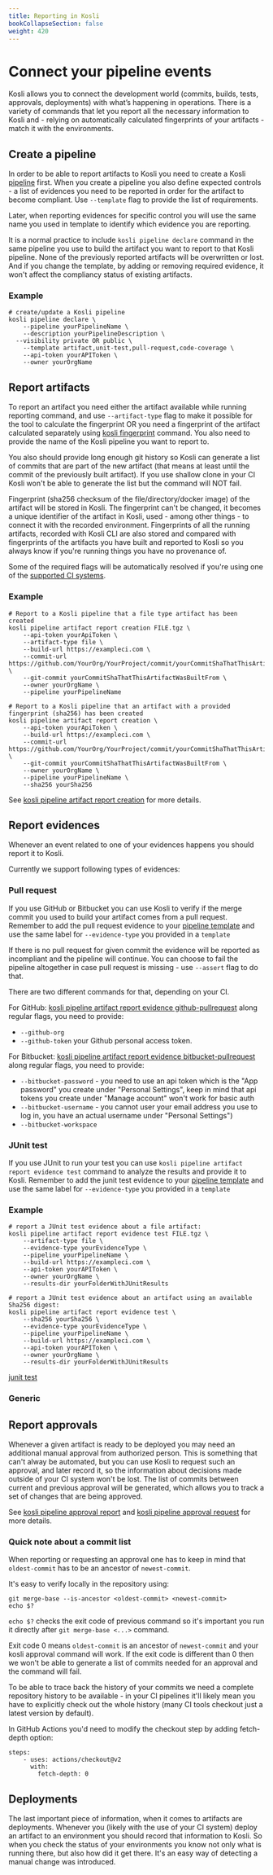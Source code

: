 ```yaml
---
title: Reporting in Kosli
bookCollapseSection: false
weight: 420
---
```

# Connect your pipeline events

Kosli allows you to connect the development world (commits, builds, tests, approvals, deployments) with what’s happening in operations. There is a variety of commands that let you report all the necessary information to Kosli and - relying on automatically calculated fingerprints of your artifacts - match it with the environments.

## Create a pipeline

In order to be able to report artifacts to Kosli you need to create a Kosli [pipeline](/introducing_kosli/pipelines) first. When you create a pipeline you also define expected controls - a list of evidences you need to be reported in order for the artifact to become compliant. Use `--template` flag to provide the list of requirements. 

Later, when reporting evidences for specific control you will use the same name you used in template to identify which evidence you are reporting.

It is a normal practice to include `kosli pipeline declare` command in the same pipeline you use to build the artifact you want to report to that Kosli pipeline. None of the previously reported artifacts will be overwritten or lost. And if you change the template, by adding or removing required evidence, it won't affect the compliancy status of existing artifacts.

### Example

```
# create/update a Kosli pipeline
kosli pipeline declare \
	--pipeline yourPipelineName \
	--description yourPipelineDescription \
  --visibility private OR public \
	--template artifact,unit-test,pull-request,code-coverage \
	--api-token yourAPIToken \
	--owner yourOrgName
```

## Report artifacts

To report an artifact you need either the artifact available while running reporting command, and use `--artifact-type` flag to make it possible for the tool to calculate the fingerprint OR you need a fingerprint of the artifact calculated separately using [kosli fingerprint](/client_reference/kosli_fingerprint/) command. You also need to provide the name of the Kosli pipeline you want to report to.

You also should provide long enough git history so Kosli can generate a list of commits that are part of the new artifact (that means at least until the commit of the previously built artifact). If you use shallow clone in your CI Kosli won't be able to generate the list but the command will NOT fail.

Fingerprint (sha256 checksum of the file/directory/docker image) of the artifact will be stored in Kosli. The fingerprint can't be changed, it becomes a unique identifier of the artifact in Kosli, used - among other things - to connect it with the recorded environment. Fingerprints of all the running artifacts, recorded with Kosli CLI are also stored and compared with fingerprints of the artifacts you have built and reported to Kosli so you always know if you're running things you have no provenance of. 

Some of the required flags will be automatically resolved if you're using one of the [supported CI systems](/getting_started/use_kosli_in_ci_systems/).

### Example 

```
# Report to a Kosli pipeline that a file type artifact has been created
kosli pipeline artifact report creation FILE.tgz \
	--api-token yourApiToken \
	--artifact-type file \
	--build-url https://exampleci.com \
	--commit-url https://github.com/YourOrg/YourProject/commit/yourCommitShaThatThisArtifactWasBuiltFrom \
	--git-commit yourCommitShaThatThisArtifactWasBuiltFrom \
	--owner yourOrgName \
	--pipeline yourPipelineName 

# Report to a Kosli pipeline that an artifact with a provided fingerprint (sha256) has been created
kosli pipeline artifact report creation \
	--api-token yourApiToken \
	--build-url https://exampleci.com \
	--commit-url https://github.com/YourOrg/YourProject/commit/yourCommitShaThatThisArtifactWasBuiltFrom \
	--git-commit yourCommitShaThatThisArtifactWasBuiltFrom \
	--owner yourOrgName \
	--pipeline yourPipelineName \
	--sha256 yourSha256 
  ```

See [kosli pipeline artifact report creation](/client_reference/kosli_pipeline_artifact_report_creation/) for more details. 

## Report evidences

Whenever an event related to one of your evidences happens you should report it to Kosli. 

Currently we support following types of evidences:

### Pull request

If you use GitHub or Bitbucket you can use Kosli to verify if the merge commit you used to build your artifact comes from a pull request. Remember to add the pull request evidence to your [pipeline template](/how_to/connect/#create-a-pipeline) and use the same label for `--evidence-type` you provided in a `template` 

If there is no pull request for given commit the evidence will be reported as incompliant and the pipeline will continue. You can choose to fail the pipeline altogether in case pull request is missing - use `--assert` flag to do that.

There are two different commands for that, depending on your CI.

For GitHub: [kosli pipeline artifact report evidence github-pullrequest](/client_reference/kosli_pipeline_artifact_report_evidence_github-pullrequest/) along regular flags, you need to provide:
* `--github-org`
* `--github-token` your	Github personal access token.


For Bitbucket: [kosli pipeline artifact report evidence bitbucket-pullrequest](/client_reference/kosli_pipeline_artifact_report_evidence_bitbucket-pullrequest/) along regular flags, you need to provide:
*  `--bitbucket-password` - you need to use an api token which is the "App password" you create under "Personal Settings", keep in mind that api tokens you create under "Manage account" won't work for basic auth
* `--bitbucket-username` - you cannot user your email address you use to log in, you have an actual username under "Personal Settings") 
* `--bitbucket-workspace`


### JUnit test 

If you use JUnit to run your test you can use `kosli pipeline artifact report evidence test` command to analyze the results and provide it to Kosli. Remember to add the junit test evidence to your [pipeline template](/how_to/connect/#create-a-pipeline) and use the same label for `--evidence-type` you provided in a `template` 

### Example

```
# report a JUnit test evidence about a file artifact:
kosli pipeline artifact report evidence test FILE.tgz \
	--artifact-type file \
	--evidence-type yourEvidenceType \
	--pipeline yourPipelineName \
	--build-url https://exampleci.com \
	--api-token yourAPIToken \
	--owner yourOrgName	\
	--results-dir yourFolderWithJUnitResults

# report a JUnit test evidence about an artifact using an available Sha256 digest:
kosli pipeline artifact report evidence test \
	--sha256 yourSha256 \
	--evidence-type yourEvidenceType \
	--pipeline yourPipelineName \
	--build-url https://exampleci.com \
	--api-token yourAPIToken \
	--owner yourOrgName	\
	--results-dir yourFolderWithJUnitResults
```

[junit test](/client_reference/kosli_pipeline_artifact_report_evidence_test/) 

### Generic

## Report approvals

Whenever a given artifact is ready to be deployed you may need an additional manual approval from authorized person. This is something that can't alway be automated, but you can use Kosli to request such an approval, and later record it, so the information about decisions made outside of your CI system won't be lost. The list of commits between current and previous approval will be generated, which allows you to track a set of changes that are being approved.

See [kosli pipeline approval report](/client_reference/kosli_pipeline_approval_report/) and [kosli pipeline approval request](/client_reference/kosli_pipeline_approval_request/) for more details. 

### Quick note about a commit list

When reporting or requesting an approval one has to keep in mind that `oldest-commit` has to be an ancestor of `newest-commit`. 

It's easy to verify locally in the repository using:
```shell {.command}
git merge-base --is-ancestor <oldest-commit> <newest-commit>
echo $?
```

`echo $?` checks the exit code of previous command so it's important you run it directly after `git merge-base <...>` command.  

Exit code 0 means `oldest-commit` is an ancestor of `newest-commit` and your kosli approval command will work. If the exit code is different than 0 then we won't be able to generate a list of commits needed for an approval and the command will fail.

To be able to trace back the history of your commits we need a complete repository history to be available - in your CI pipelines it'll likely mean you have to explicitly check out the whole history (many CI tools checkout just a latest version by default).

In GitHub Actions you'd need to modify the checkout step by adding fetch-depth option:

```
steps:
    - uses: actions/checkout@v2
      with:
        fetch-depth: 0
```

## Deployments

The last important piece of information, when it comes to artifacts are deployments. Whenever you (likely with the use of your CI system) deploy an artifact to an environment you should record that information to Kosli. So when you check the status of your environments you know not only what is running there, but also how did it get there. It's an easy way of detecting a manual change was introduced.